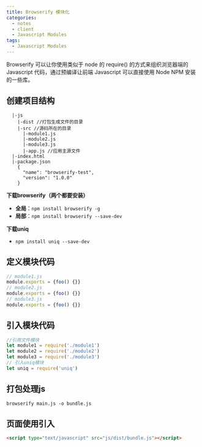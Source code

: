 ```yaml
---
title: Browserify 模块化
categories:
  - notes
  - client
  - Javascript Modules
tags:
  - Javascript Modules
---
```


Browserify 可以让你使用类似于 node 的 require() 的方式来组织浏览器端的 Javascript 代码，通过预编译让前端 Javascript 可以直接使用 Node NPM 安装的一些库。

<!-- more -->

## 创建项目结构

~~~
  |-js
    |-dist //打包生成文件的目录
    |-src //源码所在的目录
      |-module1.js
      |-module2.js
      |-module3.js
      |-app.js //应用主源文件
  |-index.html
  |-package.json
    {
      "name": "browserify-test",
      "version": "1.0.0"
    }
~~~

**下载browserify（两个都要安装）**
- **全局**：`npm install browserify -g`
- **局部**：`npm install browserify --save-dev`

**下载uniq**
- `npm install uniq --save-dev`

## 定义模块代码

~~~javascript
// module1.js
module.exports = {foo() {}}
// module2.js
module.exports = {foo() {}}
// module3.js
module.exports = {foo() {}}
~~~

## 引入模块代码

~~~javascript
//引用文件模块
let module1 = require('./module1')
let module2 = require('./module2')
let module3 = require('./module3')
// 引入uniq模块
let uniq = require('uniq')
~~~

## 打包处理js

`browserify main.js -o bundle.js`

## 页面使用引入

~~~html
<script type="text/javascript" src="js/dist/bundle.js"></script> 
~~~
